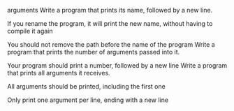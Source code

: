 arguments
Write a program that prints its name, followed by a new line.



If you rename the program, it will print the new name, without having to compile it again

You should not remove the path before the name of the program
Write a program that prints the number of arguments passed into it.



Your program should print a number, followed by a new line
Write a program that prints all arguments it receives.



All arguments should be printed, including the first one

Only print one argument per line, ending with a new line
